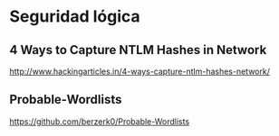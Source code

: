 # Seguridad lógica

## 4 Ways to Capture NTLM Hashes in Network
http://www.hackingarticles.in/4-ways-capture-ntlm-hashes-network/

## Probable-Wordlists
https://github.com/berzerk0/Probable-Wordlists
